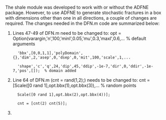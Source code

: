 The shale module was developed to work with or without the ADFNE package. However, to use ADFNE to generate stochastic fractures in a box with dimensions other than one in all directions, a couple of changes are required.
The changes needed in the DFN.m code are summarized below:

1. Lines 47-49 of DFN.m need to be changed to: 
opt = Option(varargin,'n',100,'minl',0.05,'mu',0.3,'maxl',0.6,...               % default arguments

         'bbx',[0,0,1,1],'polyDomain',{},'dim',2,'asep',0,'dsep',0,'mit',100,'scale',1,...
         
         'shape','c','q',24,'dip',45,'ddip',-1e-7,'dir',0,'ddir',-1e-7,'pos',[]);  % domain added
      
2. Line 64 of DFN.m (cnt = rand(1,2);) needs to be changed to:
cnt = [Scale([0 rand 1],opt.bbx(1),opt.bbx(3)),...                  % random points

         Scale([0 rand 1],opt.bbx(2),opt.bbx(4))];
         
         cnt = [cnt(2) cnt(5)];
  
3. 
